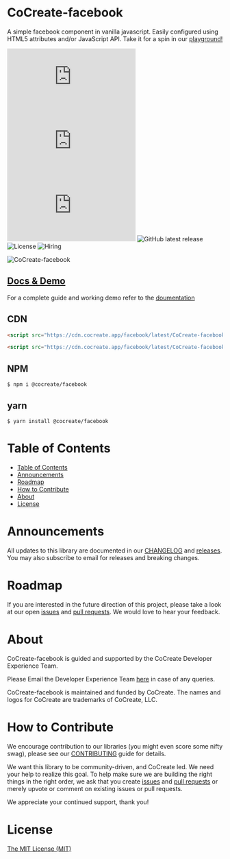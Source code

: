 # CoCreate-facebook

A simple facebook component in vanilla javascript. Easily configured using HTML5 attributes and/or JavaScript API. Take it for a spin in our [playground!](https://cocreate.app/docs/facebook)

![minified](https://img.badgesize.io/https://cdn.cocreate.app/facebook/latest/CoCreate-facebook.min.js?style=flat-square&label=minified&color=orange)
![gzip](https://img.badgesize.io/https://cdn.cocreate.app/facebook/latest/CoCreate-facebook.min.js?compression=gzip&style=flat-square&label=gzip&color=yellow)
![brotli](https://img.badgesize.io/https://cdn.cocreate.app/facebook/latest/CoCreate-facebook.min.js?compression=brotli&style=flat-square&label=brotli)
![GitHub latest release](https://img.shields.io/github/v/release/CoCreate-app/CoCreate-facebook?style=flat-square)
![License](https://img.shields.io/github/license/CoCreate-app/CoCreate-facebook?style=flat-square)
![Hiring](https://img.shields.io/static/v1?style=flat-square&label=&message=Hiring&color=blueviolet)

![CoCreate-facebook](https://cdn.cocreate.app/docs/CoCreate-facebook.gif)

## [Docs & Demo](https://cocreate.app/docs/facebook)

For a complete guide and working demo refer to the [doumentation](https://cocreate.app/docs/facebook)

## CDN

```html
<script src="https://cdn.cocreate.app/facebook/latest/CoCreate-facebook.min.js"></script>
```

```html
<script src="https://cdn.cocreate.app/facebook/latest/CoCreate-facebook.min.css"></script>
```

## NPM

```shell
$ npm i @cocreate/facebook
```

## yarn

```shell
$ yarn install @cocreate/facebook
```

# Table of Contents

- [Table of Contents](#table-of-contents)
- [Announcements](#announcements)
- [Roadmap](#roadmap)
- [How to Contribute](#how-to-contribute)
- [About](#about)
- [License](#license)

<a name="announcements"></a>

# Announcements

All updates to this library are documented in our [CHANGELOG](https://github.com/CoCreate-app/CoCreate-facebook/blob/master/CHANGELOG.md) and [releases](https://github.com/CoCreate-app/CoCreate-facebook/releases). You may also subscribe to email for releases and breaking changes.

<a name="roadmap"></a>

# Roadmap

If you are interested in the future direction of this project, please take a look at our open [issues](https://github.com/CoCreate-app/CoCreate-facebook/issues) and [pull requests](https://github.com/CoCreate-app/CoCreate-facebook/pulls). We would love to hear your feedback.

<a name="about"></a>

# About

CoCreate-facebook is guided and supported by the CoCreate Developer Experience Team.

Please Email the Developer Experience Team [here](mailto:develop@cocreate.app) in case of any queries.

CoCreate-facebook is maintained and funded by CoCreate. The names and logos for CoCreate are trademarks of CoCreate, LLC.

<a name="contribute"></a>

# How to Contribute

We encourage contribution to our libraries (you might even score some nifty swag), please see our [CONTRIBUTING](https://github.com/CoCreate-app/CoCreate-facebook/blob/master/CONTRIBUTING.md) guide for details.

We want this library to be community-driven, and CoCreate led. We need your help to realize this goal. To help make sure we are building the right things in the right order, we ask that you create [issues](https://github.com/CoCreate-app/CoCreate-facebook/issues) and [pull requests](https://github.com/CoCreate-app/CoCreate-facebook/pulls) or merely upvote or comment on existing issues or pull requests.

We appreciate your continued support, thank you!

# License

[The MIT License (MIT)](https://github.com/CoCreate-app/CoCreate-facebook/blob/master/LICENSE)
